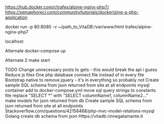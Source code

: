 https://hub.docker.com/r/trafex/alpine-nginx-php7/
https://semaphoreci.com/community/tutorials/dockerizing-a-php-application

docker run -p 80:8080 -v ~/path_to_VitaDB:/var/www/html trafex/alpine-nginx-php7

localhost

Alternate
docker-compose up

Alternate 2
make start


TODO
Change unnecessary posts to gets - this would break the api i guess
Reduce js files
One php database connect file instead of in every file
Bootstrap native to remove jquery - it's in everything so probably not
Create sample SQL schema from json returned from site at all endpoints
mysql container add to docker-compose.yml
move sql query strings to constants file
replace "SELECT *" with "SELECT columnName1, columnName2..."
make models for json returned from db 
Create sample SQL schema from json returned from site at all endpoints
Stackoverflow.com/questions/42156468/php-mvc-model-relations-mysql
Golang create db schema from json
Https://vitadb.rinnegatamante.it